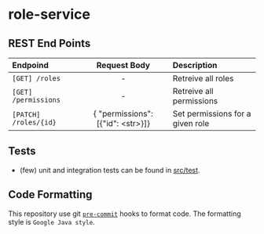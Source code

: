 # role-service

## REST End Points
|        Endpoind       |            Request Body             |             Description          |
|:--------------------- |:-----------------------------------:|:---------------------------------|
| `[GET] /roles`        |                      -              | Retreive all roles               |
| `[GET] /permissions`  |                      -              | Retreive all permissions         |
| `[PATCH] /roles/{id}` | { "permissions": [{"id": \<str\>}]} | Set permissions for a given role |

## Tests
* (few) unit and integration tests can be found in [src/test](src/test).

## Code Formatting
This repository use git [`pre-commit`](https://pre-commit.com/) hooks to format code. The formatting style is `Google Java style`.

